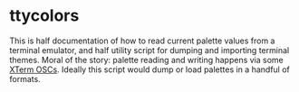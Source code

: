 # ttycolors

This is half documentation of how to read current palette values from a terminal emulator, and half utility script for dumping and importing terminal themes.
Moral of the story: palette reading and writing happens via some [XTerm OSCs](https://invisible-island.net/xterm/ctlseqs/ctlseqs.html#h3-Operating-System-Commands).
Ideally this script would dump or load palettes in a handful of formats.
